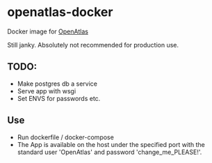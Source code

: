 # openatlas-docker

Docker image for [OpenAtlas](https://openatlas.eu/)

Still janky. Absolutely not recommended for production use.

## TODO:
* Make postgres db a service
* Serve app with wsgi
* Set ENVS for passwords etc.

## Use 

- Run dockerfile / docker-compose
- The App is available on the host under the specified port with the standard user 'OpenAtlas' and password 'change_me_PLEASE!'.

